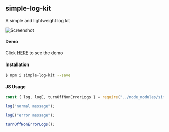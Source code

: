 ## simple-log-kit

A simple and lightweight log kit 

![Screenshot](https://jasonfleischer.github.io/simple-log-kit-demo/screenshot/screen.png "Screenshot")

#### Demo
Click [HERE](https://jasonfleischer.github.io/simple-log-kit-demo/) to see the demo

#### Installation
```bash
$ npm i simple-log-kit --save
```

#### JS Usage
``` javascript
const { log, logE, turnOffNonErrorLogs } = require("../node_modules/simple-log-kit/index")

log("normal message");

logE("error message");

turnOffNonErrorLogs();
```

